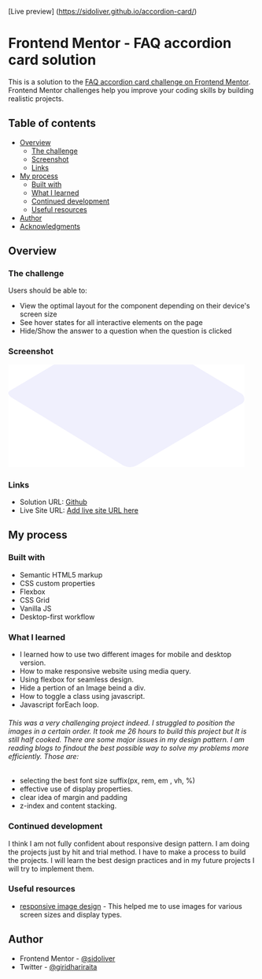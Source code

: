 [Live preview] (https://sidoliver.github.io/accordion-card/) <br />


# Frontend Mentor - FAQ accordion card solution

This is a solution to the [FAQ accordion card challenge on Frontend Mentor](https://www.frontendmentor.io/challenges/faq-accordion-card-XlyjD0Oam). Frontend Mentor challenges help you improve your coding skills by building realistic projects. 

## Table of contents

- [Overview](#overview)
  - [The challenge](#the-challenge)
  - [Screenshot](#screenshot)
  - [Links](#links)
- [My process](#my-process)
  - [Built with](#built-with)
  - [What I learned](#what-i-learned)
  - [Continued development](#continued-development)
  - [Useful resources](#useful-resources)
- [Author](#author)
- [Acknowledgments](#acknowledgments)


## Overview

### The challenge

Users should be able to:

- View the optimal layout for the component depending on their device's screen size
- See hover states for all interactive elements on the page
- Hide/Show the answer to a question when the question is clicked

### Screenshot

![mobile view](images/bg-pattern-mobile.svg)


### Links

- Solution URL: [Github](https://github.com/sidoliver/accordion-card)
- Live Site URL: [Add live site URL here](https://sidoliver.github.io/accordion-card/)

## My process

### Built with

- Semantic HTML5 markup
- CSS custom properties
- Flexbox
- CSS Grid
- Vanilla JS
- Desktop-first workflow

### What I learned
 * I learned how to use two different images for mobile and desktop version.
 * How to make responsive website using media query.
 * Using flexbox for seamless design.
 * Hide a pertion of an Image beind a div.
 * How to toggle a class using javascript.
 * Javascript forEach loop.
 ###### This was a very challenging project indeed. I struggled to  position the images in a certain order. It took me 26 hours to build this project but It is still half cooked. There are some major issues in my design pattern. I am reading blogs to findout the best possible way to solve my problems more efficiently. Those are: 
  * selecting the best font size suffix(px, rem, em , vh, %)
  * effective use of display properties.
  * clear idea of margin and padding
  * z-index and content stacking.


### Continued development
 I think I am not fully confident about responsive design pattern. I am doing the projects just by hit and trial method. I have to make a process to build the projects. I will learn the best design practices and in my future projects I will try to implement them. 
### Useful resources

- [responsive image design](https://www.internetingishard.com/html-and-css/responsive-images/) - This helped me to use images for various screen sizes and display types.

## Author

- Frontend Mentor - [@sidoliver](https://www.frontendmentor.io/profile/sidoliver)
- Twitter - [@giridhariraita](https://www.twitter.com/giridhariraita)


